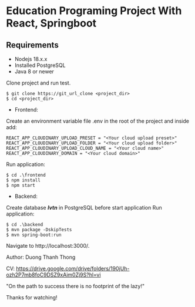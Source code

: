 # Education Programing Project With React, Springboot

## Requirements

* Nodejs 18.x.x
* Installed PostgreSQL
* Java 8 or newer

Clone project and run test.
```
$ git clone https://git_url_clone <project_dir>
$ cd <project_dir>
```

* Frontend:

Create an environment variable file .env in the root of the project and inside add:
```
REACT_APP_CLOUDINARY_UPLOAD_PRESET = "<Your cloud upload preset>"
REACT_APP_CLOUDINARY_UPLOAD_FOLDER = "<Your cloud upload folder>"
REACT_APP_CLOUDINARY_UPLOAD_CLOUD_NAME = "<Your cloud name>"
REACT_APP_CLOUDINARY_DOMAIN = "<Your cloud domain>"
```
Run application:
```
$ cd .\frontend
$ npm install
$ npm start
```

* Backend:

Create database ***lvtn*** in PostgreSQL before start application
Run application:
```
$ cd .\backend
$ mvn package -DskipTests
$ mvn spring-boot:run
```

Navigate to http://localhost:3000/.


Author: Duong Thanh Thong


CV: https://drive.google.com/drive/folders/190jUh-ozh2P7mb8foC9DSZ9xAim0Zj9S?hl=vi

"On the path to success there is no footprint of the lazy!"

Thanks for watching!
